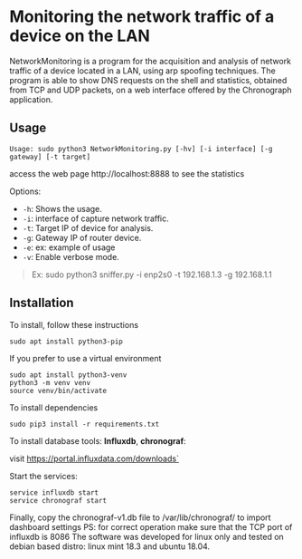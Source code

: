 
# Monitoring the network traffic of a device on the LAN

NetworkMonitoring is a program for the acquisition and analysis of network traffic of a device located in a LAN, using arp spoofing techniques. The program is able to show DNS requests on the shell and statistics, obtained from TCP and UDP packets, on a web interface offered by the Chronograph application.

## Usage

```
Usage: sudo python3 NetworkMonitoring.py [-hv] [-i interface] [-g gateway] [-t target] 
```

access the web page http://localhost:8888 to see the statistics

Options:

- `-h`: Shows the usage.
- `-i`: interface of capture network traffic.
- `-t`: Target IP of device for analysis.
- `-g`: Gateway IP of router device.
- `-e`: ex: example of usage
- `-v`: Enable verbose mode.

> Ex: sudo python3 sniffer.py -i enp2s0 -t 192.168.1.3 -g 192.168.1.1

## Installation

To install, follow these instructions

```
sudo apt install python3-pip 
```

If you prefer to use a virtual environment

```
sudo apt install python3-venv
python3 -m venv venv
source venv/bin/activate
```

To install dependencies
```
sudo pip3 install -r requirements.txt
```
To install database tools: **Influxdb**, **chronograf**:

visit https://portal.influxdata.com/downloads`

Start the services:
```
service influxdb start
service chronograf start
```

Finally, copy the chronograf-v1.db file to /var/lib/chronograf/ to import dashboard settings
PS: for correct operation make sure that the TCP port of influxdb is 8086
The software was developed for linux only and tested on debian based distro: 
linux mint 18.3 and ubuntu 18.04.
